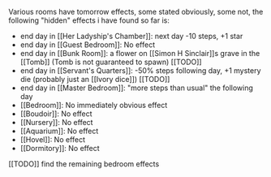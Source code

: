 Various rooms have tomorrow effects, some stated obviously, some not, the following "hidden" effects i have found so far is:
- end day in [[Her Ladyship's Chamber]]: next day -10 steps, +1 star
- end day in [[Guest Bedroom]]: No effect
- end day in [[Bunk Room]]: a flower on [[Simon H Sinclair]]s grave in the [[Tomb]] (Tomb is not guaranteed to spawn) [[TODO]]
- end day in [[Servant's Quarters]]: -50% steps following day, +1 mystery die (probably just an [[Ivory dice]]) [[TODO]]
- end day in [[Master Bedroom]]: "more steps than usual" the following day
- [[Bedroom]]: No immediately obvious effect
- [[Boudoir]]: No effect
- [[Nursery]]: No effect
- [[Aquarium]]: No effect
- [[Hovel]]: No effect
- [[Dormitory]]: No effect

[[TODO]] find the remaining bedroom effects